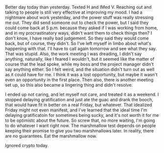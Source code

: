 Better day today than yesterday. Texted H and IMed V. Reaching out and talking to people is still very effective at improving my mood. I had a nightmare about work yesterday, and the power stuff was really stressing me out. They did send someone out to check the power, but I said they could come back at 5 p.m. because they asked if I was working from home, and in my procrastinatory ways, didn't want them to check things then? I don't know, I have really bad judgement. So they said they would come back, but of course, they didn't. So I've left myself in limbo about what's happening with that. I'll have to call again tomorrow and see what they say. That was stupid. Also, the work meeting I was dreading, I didn't say anything, naturally, like I feared I wouldn't, but it seemed like the matter of course that the lead spoke, while my boss and the project manager didn't say anything either. So I felt weird, and the situation didn't turn out as well as it could have for me. I think it was a lost opportunity, but maybe it wasn't even an opportunity in the first place. Then also, there is another meeting set up, so this also became a lingering thing and didn't resolve.

I ended up not caring, and let myself not care, and treated it as a weekend. I stopped delaying gratification and just ate the guac and drank the booch, that would have fit in better on a real Friday, but whatever. That idealized Friday might not even manifest, and I've learned that the ideal time I'm delaying gratificatoin for sometimes being sucky, and it's not worth it for me to be optimistc about the future. So screw that, no more waiting, I'm going to do whatever I want right now. The marshmallow test depends on people keeping their promise to give you two marshmallows later. In reality, there are no guarantees. Eat the marshmallow now.

Ignored crypto today.
